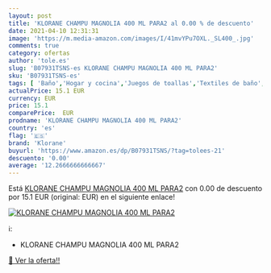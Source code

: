 ```yaml
---
layout: post
title: 'KLORANE CHAMPU MAGNOLIA 400 ML PARA2 al 0.00 % de descuento'
date: 2021-04-10 12:31:31
image: 'https://m.media-amazon.com/images/I/41mvYPu7OXL._SL400_.jpg'
comments: true
category: ofertas
author: 'tole.es'
slug: 'B07931TSNS-es KLORANE CHAMPU MAGNOLIA 400 ML PARA2'
sku: 'B07931TSNS-es'
tags: [ 'Baño','Hogar y cocina','Juegos de toallas','Textiles de baño','Toallas','champu','klorane', ]
actualPrice: 15.1 EUR
currency: EUR
price: 15.1
comparePrice:  EUR
prodname: 'KLORANE CHAMPU MAGNOLIA 400 ML PARA2'
country: 'es'
flag: '🇪🇸'
brand: 'Klorane'
buyurl: 'https://www.amazon.es/dp/B07931TSNS/?tag=tolees-21'
descuento: '0.00'
average: '12.2666666666667'
---
```


Está [KLORANE CHAMPU MAGNOLIA 400 ML PARA2](https://www.amazon.es/dp/B07931TSNS/?tag=tolees-21) con 0.00 de descuento por 15.1 EUR (original:  EUR) en el siguiente enlace!

[![KLORANE CHAMPU MAGNOLIA 400 ML PARA2](https://m.media-amazon.com/images/I/41mvYPu7OXL._SL400_.jpg)](https://www.amazon.es/dp/B07931TSNS/?tag=tolees-21)

ℹ️:

- KLORANE CHAMPU MAGNOLIA 400 ML PARA2

[🛒 Ver la oferta!!](https://www.amazon.es/dp/B07931TSNS/?tag=tolees-21)
